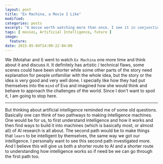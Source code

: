```yaml
---
layout: post
title: "Ex Machina, a Movie I Like"
modified:
categories: posts
excerpt: "A movie worth watching more than once. I see it in conjunction with 'Singularity is Near' by Ray Kurzweil"
tags: [ movies, Artificial Intelligence, future ]
image:
  feature:
date: 2015-05-04T14:09:22-04:00
---
```


We (Motahar and I) went to watch `Ex Machina` one more time and think about it and discuss it.
It definitely has artistic / technical flaws, some scenes could have been shorter while some other parts of the story need explanation for people unfamiliar with the whole idea, but the story or the idea is very good and very well done.
I specially like how they had put themselves into the `mind` of Eva and imagined how she would think and behave to approach the challenges of the world.
Since I don't want to spoil it, I am going to stop here.
***
But thinking about artificial intelligence reminded me of some old questions. Basically one can think of two pathways to making intelligence machines. One would be for us, to first understand intelligence and how it works and then find ways to build it into machines (which is basically most, or almost all) of AI research is all about. The second path would be to make things that `learn` to be intelligent by themselves, the same way we got our intelligence. I personally want to see this second path investigated more. And I believe this will give us both a shorter route to AI and a shorter route to understanding how intelligence works so if need be we can go through the first path too. 
